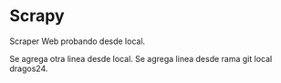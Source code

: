 # Scrapy

Scraper Web probando desde local.

Se agrega otra linea desde local. 
Se agrega linea desde rama git local dragos24. 
